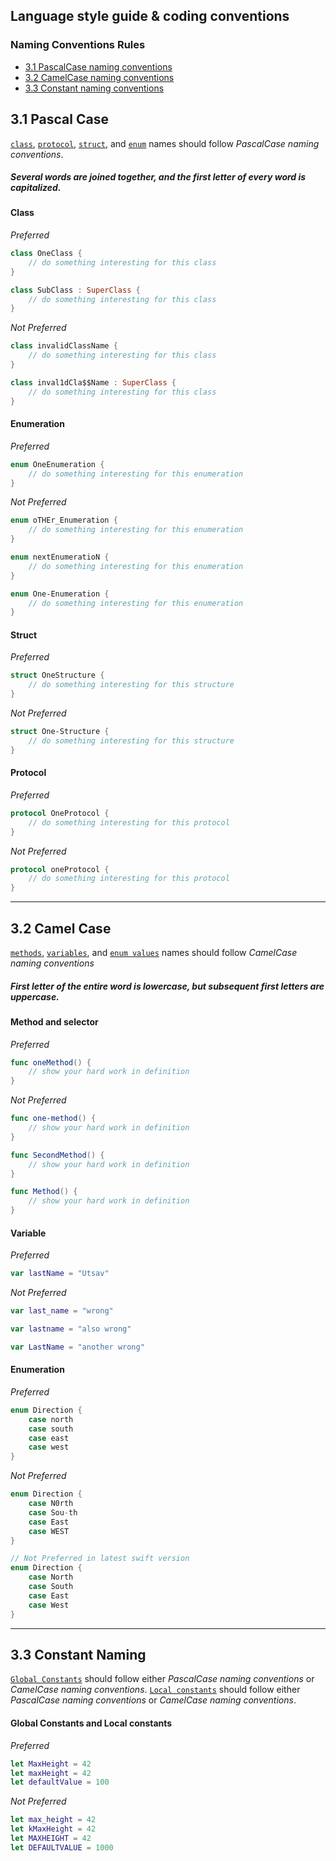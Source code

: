 ## Language style guide & coding conventions

### Naming Conventions Rules
* [3.1 PascalCase naming conventions](#31-pascal-case)
* [3.2 CamelCase naming conventions](#32-camel-case)  
* [3.3 Constant naming conventions](#33-constant-naming) 


## 3.1 Pascal Case
[`class`](#class), [`protocol`](#protocol), [`struct`](#struct), and [`enum`](#enumeration) names should follow *PascalCase naming conventions*.
##### Several words are joined together, and the first letter of every word is capitalized.

#### Class 

*Preferred*

```swift
class OneClass {
	// do something interesting for this class
}

class SubClass : SuperClass {
	// do something interesting for this class
}
```

*Not Preferred*

```swift
class invalidClassName {
	// do something interesting for this class
}

class inval1dCla$$Name : SuperClass {
	// do something interesting for this class
}
```

#### Enumeration

*Preferred*

```swift
enum OneEnumeration {
	// do something interesting for this enumeration
}
```

*Not Preferred*

```swift
enum oTHEr_Enumeration {
	// do something interesting for this enumeration
}

enum nextEnumeratioN {
	// do something interesting for this enumeration
}

enum One-Enumeration {
	// do something interesting for this enumeration
}
```

#### Struct 

*Preferred*

```swift
struct OneStructure {
    // do something interesting for this structure
}
```

*Not Preferred*

```swift
struct One-Structure {
    // do something interesting for this structure
}
```

#### Protocol  

*Preferred*

```swift
protocol OneProtocol {
    // do something interesting for this protocol
}
```

*Not Preferred*

```swift
protocol oneProtocol {
    // do something interesting for this protocol
}
```

*** 

## 3.2 Camel Case
[`methods`](#method-and-selector), [`variables`](#variable), and [`enum values`](#enumeration) names should follow *CamelCase naming conventions* 
##### First letter of the entire word is lowercase, but subsequent first letters are uppercase.

#### Method and selector

*Preferred*
```swift
func oneMethod() {
    // show your hard work in definition
}
```

*Not Preferred*

```swift
func one-method() {
    // show your hard work in definition
}

func SecondMethod() {
    // show your hard work in definition
}

func Method() {
    // show your hard work in definition
}
```

#### Variable 

*Preferred*

```swift
var lastName = "Utsav"
```

*Not Preferred*

```swift
var last_name = "wrong"

var lastname = "also wrong"

var LastName = "another wrong"
```

#### Enumeration 

*Preferred*

```swift
enum Direction {
	case north
	case south
	case east
	case west
}
```

*Not Preferred*

```swift
enum Direction {
	case N0rth
	case Sou-th
	case East
	case WEST
}

// Not Preferred in latest swift version 
enum Direction {
	case North
	case South
	case East
	case West
}
```

*** 

## 3.3 Constant Naming

[`Global Constants`](#global-constants-and-local-constants) should follow either *PascalCase naming conventions* or *CamelCase naming conventions*. 
[`Local constants`](#global-constants-and-local-constants) should follow either *PascalCase naming conventions* or *CamelCase naming conventions*. 

#### Global Constants and Local constants

*Preferred*

```swift
let MaxHeight = 42
let maxHeight = 42
let defaultValue = 100
```

*Not Preferred*

```swift
let max_height = 42
let kMaxHeight = 42
let MAXHEIGHT = 42
let DEFAULTVALUE = 1000
```
